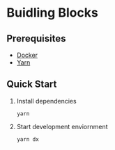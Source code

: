 # Buidling Blocks

## Prerequisites
- [Docker](https://docs.docker.com/get-docker/)
- [Yarn](https://classic.yarnpkg.com/lang/en/docs/install/#mac-stable) 

## Quick Start

1. Install dependencies
    ```
    yarn
    ```

2. Start development enviornment
    ```
    yarn dx
    ```